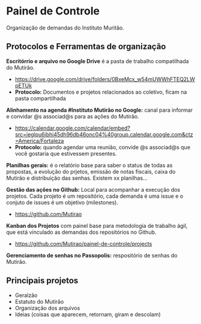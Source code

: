 # Painel de Controle
Organização de demandas do Instituto Muritão.

<h2> Protocolos e Ferramentas de organização </h2>

<b> Escritórrio e arquivo no Google Drive</b> é a pasta de trabalho compatilhada do Mutirão. 
* https://drive.google.com/drive/folders/0BxeMcx_w54mUWWhFTEQ2LWpETUk
* **Protocolo:** Documentos e projetos relacionados ao coletivo, ficam na pasta compartilhada

<b> Alinhamento na agenda #Instituto Mutirão no Google:</b> canal para informar e convidar @s associad@s para as ações do Mutirão. 
* https://calendar.google.com/calendar/embed?src=jeglpu6ibhi45dh96db46onc04%40group.calendar.google.com&ctz=America/Fortaleza
* **Protocolo:** quando agendar uma reunião, convide @s associad@s que você gostaria que estivessem presentes.

<b> Planilhas gerais:</b> é o relatório base para saber o status de todas as propostas, a evolução do prjetos, emissão de notas fiscais, caixa do Mutirão e distribuição das senhas.  Existem xx planilhas...

<b> Gestão das ações no Github:</b> Local para acompanhar a execução dos projetos. Cada projeto é um repositório, cada demanda é uma issue e o conjuto de issues é um objetivo (milestones). 
* https://github.com/Mutirao 

<b> Kanban dos Projetos</b> com painel base para metodologia de trabalho ágil, que está vinculado as demandas dos repositórios no Github.
* https://github.com/Mutirao/painel-de-controle/projects

<b> Gerenciamento de senhas no Passopolis:</b> respositório de senhas do Mutirão. 

## Principais projetos
- Geralzão
- Estatuto do Mutirão
- Organização dos arquivos
- Ideias (coisas que aparecem, retornam, giram e descolam)
